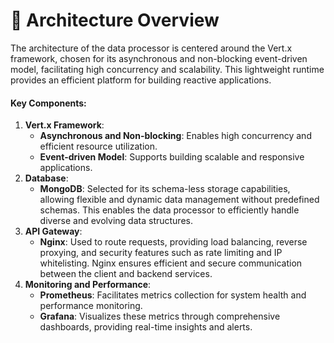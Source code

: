 # 🏫 Architecture Overview

The architecture of the data processor is centered around the Vert.x framework, chosen for its asynchronous and non-blocking event-driven model, facilitating high concurrency and scalability. This lightweight runtime provides an efficient platform for building reactive applications.

#### Key Components:

1. **Vert.x Framework**:
   * **Asynchronous and Non-blocking**: Enables high concurrency and efficient resource utilization.
   * **Event-driven Model**: Supports building scalable and responsive applications.
2. **Database**:
   * **MongoDB**: Selected for its schema-less storage capabilities, allowing flexible and dynamic data management without predefined schemas. This enables the data processor to efficiently handle diverse and evolving data structures.
3. **API Gateway**:
   * **Nginx**: Used to route requests, providing load balancing, reverse proxying, and security features such as rate limiting and IP whitelisting. Nginx ensures efficient and secure communication between the client and backend services.
4. **Monitoring and Performance**:
   * **Prometheus**: Facilitates metrics collection for system health and performance monitoring.
   * **Grafana**: Visualizes these metrics through comprehensive dashboards, providing real-time insights and alerts.
